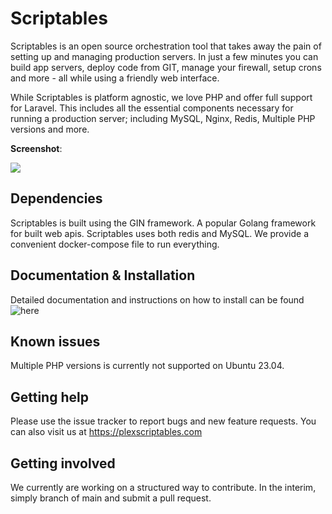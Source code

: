 # Scriptables

Scriptables is an open source orchestration tool that takes away the pain of setting up and managing production servers. In just a few minutes you can build app servers, deploy code from GIT, manage your firewall, setup crons and more - all while using a friendly web interface.

While Scriptables is platform agnostic, we love PHP and offer full support for Laravel. This includes all the essential components necessary for running a production server; including MySQL, Nginx, Redis, Multiple PHP versions and more.


**Screenshot**:

![](http://127.0.0.1:8000/static/img/build-server.png)


## Dependencies

Scriptables is built using the GIN framework. A popular Golang framework for built web apis. Scriptables uses both redis and MySQL. We provide a convenient docker-compose file to run everything.

## Documentation & Installation

Detailed documentation and instructions on how to install can be found ![here](https://scriptables.gitbook.io/)

## Known issues

Multiple PHP versions is currently not supported on Ubuntu 23.04.

## Getting help

Please use the issue tracker to report bugs and new feature requests. You can also visit us at https://plexscriptables.com


## Getting involved

We currently are working on a structured way to contribute. In the interim, simply branch of main and submit a pull request.